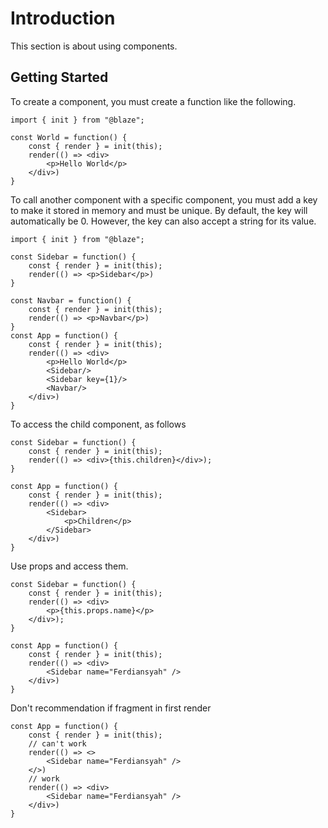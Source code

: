 # Introduction

This section is about using components.

## Getting Started

To create a component, you must create a function like the following.

```tsx
import { init } from "@blaze";

const World = function() {
	const { render } = init(this);
	render(() => <div>
		<p>Hello World</p>
	</div>)
}
```

To call another component with a specific component, you must add a key to make it stored in memory and must be unique. By default, the key will automatically be 0. However, the key can also accept a string for its value.

```tsx
import { init } from "@blaze";

const Sidebar = function() {
	const { render } = init(this);
	render(() => <p>Sidebar</p>)
}

const Navbar = function() {
	const { render } = init(this);
	render(() => <p>Navbar</p>)
}
const App = function() {
	const { render } = init(this);
	render(() => <div>
		<p>Hello World</p>
		<Sidebar/>
		<Sidebar key={1}/>
		<Navbar/>
	</div>)
}
```

To access the child component, as follows

```tsx
const Sidebar = function() {
	const { render } = init(this);
	render(() => <div>{this.children}</div>);
}

const App = function() {
	const { render } = init(this);
	render(() => <div>
		<Sidebar>
			<p>Children</p>
		</Sidebar>
	</div>)
}
```

Use props and access them.

```tsx
const Sidebar = function() {
	const { render } = init(this);
	render(() => <div>
		<p>{this.props.name}</p>
	</div>);
}

const App = function() {
	const { render } = init(this);
	render(() => <div>
		<Sidebar name="Ferdiansyah" />
	</div>)
}
```

Don't recommendation if fragment in first render

```tsx
const App = function() {
	const { render } = init(this);
	// can't work
	render(() => <>
		<Sidebar name="Ferdiansyah" />
	</>)
	// work
	render(() => <div>
		<Sidebar name="Ferdiansyah" />
	</div>)
}
```